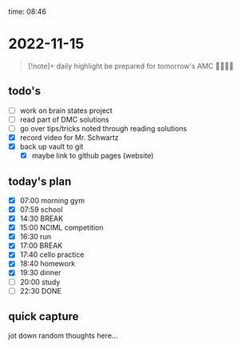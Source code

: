time: 08:46

# 2022-11-15

>[!note]+ daily highlight
>be prepared for tomorrow's AMC 🤔🤓🧐🫢

## todo's
- [ ] work on brain states project
- [ ] read part of DMC solutions
- [ ] go over tips/tricks noted through reading solutions
- [x] record video for Mr. Schwartz
- [x] back up vault to git
	- [x] maybe link to github pages (website)

## today's plan
- [x] 07:00 morning gym
- [x] 07:59 school
- [x] 14:30 BREAK
- [x] 15:00 NCIML competition
- [x] 16:30 run
- [x] 17:00 BREAK
- [x] 17:40 cello practice
- [x] 18:40 homework
- [x] 19:30 dinner
- [ ] 20:00 study
- [ ] 22:30 DONE

## quick capture
jot down random thoughts here...